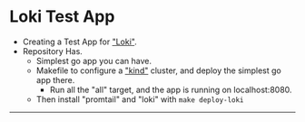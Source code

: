 # Loki Test App

- Creating a Test App for ["Loki"](https://github.com/grafana/loki).
- Repository Has.
    - Simplest go app you can have.
    - Makefile to configure a ["kind"](https://kind.sigs.k8s.io/) cluster, and deploy the simplest go app there.
      - Run all the "all" target, and the app is running on localhost:8080.
    - Then install "promtail"  and "loki" with `make deploy-loki`
---